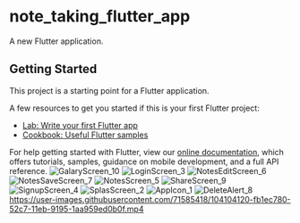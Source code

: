 # note_taking_flutter_app

A new Flutter application.

## Getting Started

This project is a starting point for a Flutter application.

A few resources to get you started if this is your first Flutter project:

- [Lab: Write your first Flutter app](https://flutter.dev/docs/get-started/codelab)
- [Cookbook: Useful Flutter samples](https://flutter.dev/docs/cookbook)

For help getting started with Flutter, view our
[online documentation](https://flutter.dev/docs), which offers tutorials,
samples, guidance on mobile development, and a full API reference.
![GalaryScreen_10](https://user-images.githubusercontent.com/71585418/104103066-fa833280-52c1-11eb-9e0a-3727a34dd05c.jpeg)
![LoginScreen_3](https://user-images.githubusercontent.com/71585418/104103068-fc4cf600-52c1-11eb-9d15-6789cbc8c812.jpeg)
![NotesEditScreen_6](https://user-images.githubusercontent.com/71585418/104103071-fd7e2300-52c1-11eb-9006-f1525d200343.jpeg)
![NotesSaveScreen_7](https://user-images.githubusercontent.com/71585418/104103072-ff47e680-52c1-11eb-8f9c-750e85b2d68c.jpeg)
![NotesScreen_5](https://user-images.githubusercontent.com/71585418/104103074-ffe07d00-52c1-11eb-86a4-ba28324aca0a.jpeg)
![ShareScreen_9](https://user-images.githubusercontent.com/71585418/104103075-00791380-52c2-11eb-9c55-b4a411f5071d.jpeg)
![SignupScreen_4](https://user-images.githubusercontent.com/71585418/104103077-01aa4080-52c2-11eb-9b6c-786568d4e078.jpeg)
![SplasScreen_2](https://user-images.githubusercontent.com/71585418/104103079-0242d700-52c2-11eb-99b6-ea4a7ab6c213.jpeg)
![AppIcon_1](https://user-images.githubusercontent.com/71585418/104103081-02db6d80-52c2-11eb-9180-10430ffaa14c.jpeg)
![DeleteAlert_8](https://user-images.githubusercontent.com/71585418/104103082-03740400-52c2-11eb-9650-ab106cbacc01.jpeg)
https://user-images.githubusercontent.com/71585418/104104120-fb1ec780-52c7-11eb-9195-1aa959ed0b0f.mp4

